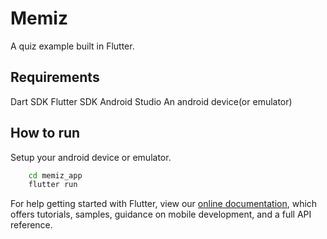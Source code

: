 # Memiz

A quiz example built in Flutter.

## Requirements

Dart SDK
Flutter SDK
Android Studio
An android device(or emulator)

## How to run

Setup your android device or emulator.

```bash
    cd memiz_app
    flutter run
```



For help getting started with Flutter, view our 
[online documentation](https://flutter.io/docs), which offers tutorials, 
samples, guidance on mobile development, and a full API reference.
